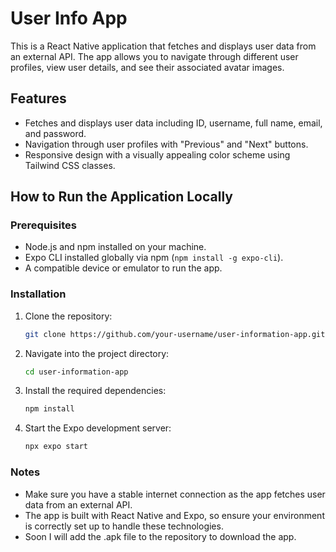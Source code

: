 # User Info App

This is a React Native application that fetches and displays user data from an external API. The app allows you to navigate through different user profiles, view user details, and see their associated avatar images. 

## Features

- Fetches and displays user data including ID, username, full name, email, and password.
- Navigation through user profiles with "Previous" and "Next" buttons.
- Responsive design with a visually appealing color scheme using Tailwind CSS classes.



## How to Run the Application Locally

### Prerequisites

- Node.js and npm installed on your machine.
- Expo CLI installed globally via npm (`npm install -g expo-cli`).
- A compatible device or emulator to run the app.

### Installation

1. Clone the repository:
   ```bash
   git clone https://github.com/your-username/user-information-app.git
2. Navigate into the project directory:
   ```bash
   cd user-information-app
3. Install the required dependencies:
   ```bash
   npm install
4. Start the Expo development server:
   ```bash
   npx expo start

### Notes
- Make sure you have a stable internet connection as the app fetches user data from an external API.
- The app is built with React Native and Expo, so ensure your environment is correctly set up to handle these technologies.
- Soon I will add the .apk file to the repository to download the app.
